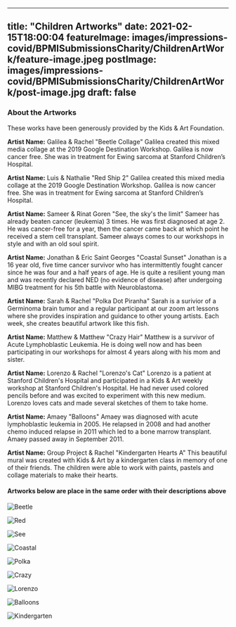 
---
title: "Children Artworks"
date: 2021-02-15T18:00:04
featureImage: images/impressions-covid/BPMISubmissionsCharity/ChildrenArtWork/feature-image.jpeg
postImage: images/impressions-covid/BPMISubmissionsCharity/ChildrenArtWork/post-image.jpg
draft: false
---

### About the Artworks 

These works have been generously provided by the Kids & Art Foundation. 

**Artist Name:** Galilea & Rachel
"Beetle Collage"
Galilea created this mixed media collage at the 2019 Google Destination Workshop. Galilea is now cancer free. She was in treatment for Ewing sarcoma at Stanford Children’s Hospital.

**Artist Name:** Luis & Nathalie
"Red Ship 2" 
Galilea created this mixed media collage at the 2019 Google Destination Workshop. Galilea is now cancer free. She was in treatment for Ewing sarcoma at Stanford Children’s Hospital.
 
**Artist Name:** Sameer & Rinat Goren
"See, the sky's the limit" 
Sameer has already beaten cancer (leukemia) 3 times. He was first diagnosed at age 2. He was cancer-free for a year, then the cancer came back at which point he received a stem cell transplant. Sameer always comes to our workshops in style and with an old soul spirit.

**Artist Name:** Jonathan & Eric Saint Georges
"Coastal Sunset" 
Jonathan is a 16 year old, five time cancer survivor who has intermittently fought cancer since he was four and a half years of age. He is quite a resilient young man and was recently declared NED (no evidence of disease) after undergoing MIBG treatment for his 5th battle with Neuroblastoma.

**Artist Name:** Sarah & Rachel 
"Polka Dot Piranha"
Sarah is a surivior of a Germinoma brain tumor and a regular participant at our zoom art lessons where she provides inspiration and guidance to other young artists. Each week, she creates beautiful artwork like this fish. 

**Artist Name:** Matthew & Matthew 
"Crazy Hair" 
Matthew is a survivor of Acute Lymphoblastic Leukemia. He is doing well now and has been participating in our workshops for almost 4 years along with his mom and sister. 

**Artist Name:** Lorenzo & Rachel 
"Lorenzo's Cat"
Lorenzo is a patient at Stanford Children's Hospital and participated in a Kids & Art weekly workshop at Stanford Children's Hospital. He had never used colored pencils before and was excited to experiment with this new medium. Lorenzo loves cats and made several sketches of them to take home.

**Artist Name:** Amaey 
"Balloons" 
Amaey was diagnosed with acute lymphoblastic leukemia in 2005. He relapsed in 2008 and had another chemo induced relapse in 2011 which led to a bone marrow transplant. Amaey passed away in September 2011.

**Artist Name:** Group Project & Rachel 
"Kindergarten Hearts A" 
This beautiful mural was created with Kids & Art by a kindergarten class in memory of one of their friends. The children were able to work with paints, pastels and collage materials to make their hearts.

#### Artworks below are place in the same order with their descriptions above 

![Beetle](../../images/impressions-covid/BPMISubmissionsCharity/ChildrenArtWork/Beetle.jpeg)

![Red](../../images/impressions-covid/BPMISubmissionsCharity/ChildrenArtWork/Red.jpeg)

![See](../../images/impressions-covid/BPMISubmissionsCharity/ChildrenArtWork/See.jpeg)

![Coastal](../../images/impressions-covid/BPMISubmissionsCharity/ChildrenArtWork/Coastal.jpeg)

![Polka](../../images/impressions-covid/BPMISubmissionsCharity/ChildrenArtWork/Polka.jpeg)

![Crazy](../../images/impressions-covid/BPMISubmissionsCharity/ChildrenArtWork/Crazy.jpeg)

![Lorenzo](../../images/impressions-covid/BPMISubmissionsCharity/ChildrenArtWork/Lorenzo.jpeg)

![Balloons](../../images/impressions-covid/BPMISubmissionsCharity/ChildrenArtWork/Balloons.jpeg)

![Kindergarten](../../images/impressions-covid/BPMISubmissionsCharity/ChildrenArtWork/Kindergarten.jpeg)
